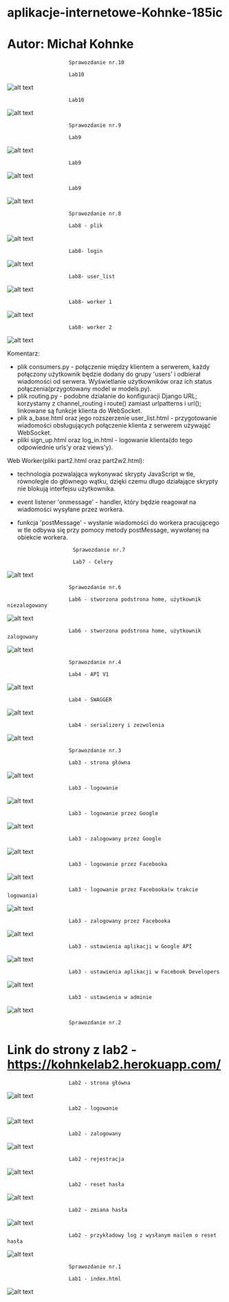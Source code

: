# aplikacje-internetowe-Kohnke-185ic
# Autor: Michał Kohnke

						Sprawozdanie nr.10

						Lab10   
![alt text](https://github.com/MichalKohnke/aplikacje-internetowe-Kohnke-185ic/blob/master/lab10/lab10_screeny/rest.png)

						Lab10
![alt text](https://github.com/MichalKohnke/aplikacje-internetowe-Kohnke-185ic/blob/master/lab10/lab10_screeny/npm.png)

						Sprawozdanie nr.9

						Lab9   
![alt text](https://github.com/MichalKohnke/aplikacje-internetowe-Kohnke-185ic/blob/master/lab9/lab9_screeny/index.png)

						Lab9
![alt text](https://github.com/MichalKohnke/aplikacje-internetowe-Kohnke-185ic/blob/master/lab9/lab9_screeny/npm.png)

						Lab9
![alt text](https://github.com/MichalKohnke/aplikacje-internetowe-Kohnke-185ic/blob/master/lab9/lab9_screeny/npm_dodanie.png)

						Sprawozdanie nr.8

						Lab8 - plik  
![alt text](https://github.com/MichalKohnke/aplikacje-internetowe-Kohnke-185ic/blob/master/lab8/lab8_screeny/signup.png)

						Lab8- login
![alt text](https://github.com/MichalKohnke/aplikacje-internetowe-Kohnke-185ic/blob/master/lab8/lab8_screeny/login.png)

						Lab8- user_list
![alt text](https://github.com/MichalKohnke/aplikacje-internetowe-Kohnke-185ic/blob/master/lab8/lab8_screeny/user_list.png)

						Lab8- worker 1
![alt text](https://github.com/MichalKohnke/aplikacje-internetowe-Kohnke-185ic/blob/master/lab8/lab8_screeny/worker1.png)

						Lab8- worker 2
![alt text](https://github.com/MichalKohnke/aplikacje-internetowe-Kohnke-185ic/blob/master/lab8/lab8_screeny/worker2.png)

Komentarz: 
- plik consumers.py - połączenie między klientem a serwerem, każdy połączony użytkownik będzie dodany do grupy 'users' i odbierał wiadomości od serwera. Wyświetlanie użytkowników oraz ich status połączenia(przygotowany model w models.py).
- plik routing.py - podobne działanie do konfiguracji Django URL; korzystamy z channel_routing i route() zamiast urlpatterns i url(); linkowane są funkcje klienta do WebSocket.
- plik a_base.html oraz jego rozszerzenie user_list.html - przygotowanie wiadomości obsługujących połączenie klienta z serwerem używająć WebSocket.
- pliki sign_up.html oraz log_in.html - logowanie klienta(do tego odpowiednie urls'y oraz views'y).

Web Worker(pliki part2.html oraz part2w2.html):
- technologia pozwalająca wykonywać skrypty JavaScript w tle, równolegle do głównego wątku, dzięki czemu długo działające skrypty nie blokują interfejsu użytkownika.
- event listener 'onmessage' - handler, który będzie reagował na wiadomości wysyłane przez workera.
- funkcja 'postMessage' - wysłanie wiadomości do workera pracującego w tle odbywa się przy pomocy metody postMessage, wywołanej na obiekcie workera.

						Sprawozdanie nr.7

						Lab7 - Celery
![alt text](https://github.com/MichalKohnke/aplikacje-internetowe-Kohnke-185ic/blob/master/lab7_celery/lab7_screeny/home.png)

						Sprawozdanie nr.6

						Lab6 - stworzona podstrona home, użytkownik niezalogowany 
![alt text](https://github.com/MichalKohnke/aplikacje-internetowe-Kohnke-185ic/blob/master/lab4/lab6_screeny/home_unlog.png)

						Lab6 - stworzona podstrona home, użytkownik zalogowany 
![alt text](https://github.com/MichalKohnke/aplikacje-internetowe-Kohnke-185ic/blob/master/lab4/lab6_screeny/home_log.png)

						Sprawozdanie nr.4

						Lab4 - API V1 
![alt text](https://github.com/MichalKohnke/aplikacje-internetowe-Kohnke-185ic/blob/master/lab4_screeny/lab4_screeny/api_v1.png)

						Lab4 - SWAGGER 
![alt text](https://github.com/MichalKohnke/aplikacje-internetowe-Kohnke-185ic/blob/master/lab4_screeny/lab4_screeny/swagger.png)

						Lab4 - serializery i zezwolenia
![alt text](https://github.com/MichalKohnke/aplikacje-internetowe-Kohnke-185ic/blob/master/lab4_screeny/lab4_screeny/serializers_and_permissions.png)


						Sprawozdanie nr.3

						Lab3 - strona główna 
![alt text](https://github.com/MichalKohnke/aplikacje-internetowe-Kohnke-185ic/blob/master/lab2_screeny/index.png)

						Lab3 - logowanie 
![alt text](https://github.com/MichalKohnke/aplikacje-internetowe-Kohnke-185ic/blob/master/lab3_screeny/login.png)

						Lab3 - logowanie przez Google
![alt text](https://github.com/MichalKohnke/aplikacje-internetowe-Kohnke-185ic/blob/master/lab3_screeny/login_google.png)

						Lab3 - zalogowany przez Google
![alt text](https://github.com/MichalKohnke/aplikacje-internetowe-Kohnke-185ic/blob/master/lab3_screeny/google_after_login.png)

						Lab3 - logowanie przez Facebooka
![alt text](https://github.com/MichalKohnke/aplikacje-internetowe-Kohnke-185ic/blob/master/lab3_screeny/login_facebook.png)

						Lab3 - logowanie przez Facebooka(w trakcie logowania)
![alt text](https://github.com/MichalKohnke/aplikacje-internetowe-Kohnke-185ic/blob/master/lab3_screeny/facebook_in_action.png)

						Lab3 - zalogowany przez Facebooka
![alt text](https://github.com/MichalKohnke/aplikacje-internetowe-Kohnke-185ic/blob/master/lab3_screeny/facebook_after_login.png)

						Lab3 - ustawienia aplikacji w Google API
![alt text](https://github.com/MichalKohnke/aplikacje-internetowe-Kohnke-185ic/blob/master/lab3_screeny/google_settings.png)

						Lab3 - ustawienia aplikacji w Facebook Developers
![alt text](https://github.com/MichalKohnke/aplikacje-internetowe-Kohnke-185ic/blob/master/lab3_screeny/facebook_settings.png)

						Lab3 - ustawienia w adminie
![alt text](https://github.com/MichalKohnke/aplikacje-internetowe-Kohnke-185ic/blob/master/lab3_screeny/admin_settings.png)




						Sprawozdanie nr.2
# Link do strony z lab2 - https://kohnkelab2.herokuapp.com/
						Lab2 - strona główna 
![alt text](https://github.com/MichalKohnke/aplikacje-internetowe-Kohnke-185ic/blob/master/lab2_screeny/index.png)

						Lab2 - logowanie 
![alt text](https://github.com/MichalKohnke/aplikacje-internetowe-Kohnke-185ic/blob/master/lab2_screeny/login.png)

						Lab2 - zalogowany
![alt text](https://github.com/MichalKohnke/aplikacje-internetowe-Kohnke-185ic/blob/master/lab2_screeny/logged.png)

						Lab2 - rejestracja
![alt text](https://github.com/MichalKohnke/aplikacje-internetowe-Kohnke-185ic/blob/master/lab2_screeny/register.png)

						Lab2 - reset hasła
![alt text](https://github.com/MichalKohnke/aplikacje-internetowe-Kohnke-185ic/blob/master/lab2_screeny/password_reset.png)

						Lab2 - zmiana hasła
![alt text](https://github.com/MichalKohnke/aplikacje-internetowe-Kohnke-185ic/blob/master/lab2_screeny/password_change.png)

						Lab2 - przykładowy log z wysłanym mailem o reset hasła
![alt text](https://github.com/MichalKohnke/aplikacje-internetowe-Kohnke-185ic/blob/master/lab2_screeny/sent_emails.png)

						Sprawozdanie nr.1

						Lab1 - index.html
![alt text](https://github.com/MichalKohnke/aplikacje-internetowe-Kohnke-185ic/blob/master/Lab1_screeny/index.png)



